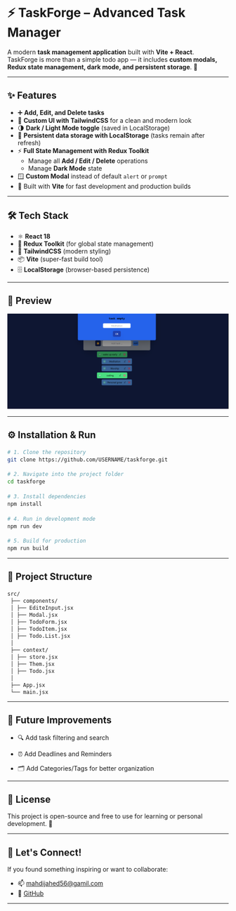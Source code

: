 # ⚡ TaskForge – Advanced Task Manager

A modern **task management application** built with **Vite + React**.  
TaskForge is more than a simple todo app — it includes **custom modals, Redux state management, dark mode, and persistent storage**. 🚀  

---

## ✨ Features

- ➕ **Add, Edit, and Delete tasks**
- 🎨 **Custom UI with TailwindCSS** for a clean and modern look
- 🌗 **Dark / Light Mode toggle** (saved in LocalStorage)
- 💾 **Persistent data storage with LocalStorage** (tasks remain after refresh)
- ⚡ **Full State Management with Redux Toolkit**  
  - Manage all **Add / Edit / Delete** operations  
  - Manage **Dark Mode** state
- 🪟 **Custom Modal** instead of default `alert` or `prompt`
- 🚀 Built with **Vite** for fast development and production builds

---

## 🛠️ Tech Stack

- ⚛️ **React 18**
- 🎯 **Redux Toolkit** (for global state management)
- 💨 **TailwindCSS** (modern styling)
- 📦 **Vite** (super-fast build tool)
- 🗄️ **LocalStorage** (browser-based persistence)

---

## 📸 Preview

![App Screenshot](./src/assets/Screenshot%20Taskforge.png)

---

## ⚙️ Installation & Run

```bash
# 1. Clone the repository
git clone https://github.com/USERNAME/taskforge.git

# 2. Navigate into the project folder
cd taskforge

# 3. Install dependencies
npm install

# 4. Run in development mode
npm run dev

# 5. Build for production
npm run build

```

---

## 📂 Project Structure
```
src/
 ├── components/  
 │ ├── EditeInput.jsx
 │ ├── Modal.jsx
 │ ├── TodoForm.jsx  
 │ ├── TodoItem.jsx
 │ ├── Todo.List.jsx
 │     
 ├── context/   
 │ ├── store.jsx
 │ ├── Them.jsx
 │ ├── Todo.jsx 
 │     
 ├── App.jsx
 └── main.jsx

```

---

## 🚀 Future Improvements

- 🔍 Add task filtering and search

- ⏰ Add Deadlines and Reminders

- 🗂️ Add Categories/Tags for better organization

---

## 📜 License

This project is open-source and free to use for learning or personal development. 🙌

---

## 🤝 Let's Connect!

If you found something inspiring or want to collaborate:

- 📫 mahdijahed56@gamil.com
- 🐙 [GitHub](https://github.com/MahdiJDS) 

---